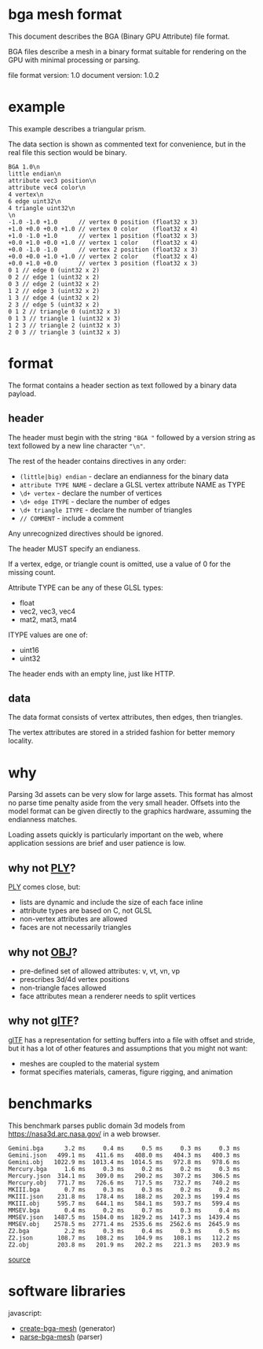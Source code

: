 # bga mesh format

This document describes the BGA (Binary GPU Attribute) file format.

BGA files describe a mesh in a binary format suitable for rendering on the GPU
with minimal processing or parsing.

file format version: 1.0
document version: 1.0.2

# example

This example describes a triangular prism.

The data section is shown as commented text for convenience, but in the real
file this section would be binary.

```
BGA 1.0\n
little endian\n
attribute vec3 position\n
attribute vec4 color\n
4 vertex\n
6 edge uint32\n
4 triangle uint32\n
\n
-1.0 -1.0 +1.0      // vertex 0 position (float32 x 3)
+1.0 +0.0 +0.0 +1.0 // vertex 0 color    (float32 x 4)
+1.0 -1.0 +1.0      // vertex 1 position (float32 x 3)
+0.0 +1.0 +0.0 +1.0 // vertex 1 color    (float32 x 4)
+0.0 -1.0 -1.0      // vertex 2 position (float32 x 3)
+0.0 +0.0 +1.0 +1.0 // vertex 2 color    (float32 x 4)
+0.0 +1.0 +0.0      // vertex 3 position (float32 x 3)
0 1 // edge 0 (uint32 x 2)
0 2 // edge 1 (uint32 x 2)
0 3 // edge 2 (uint32 x 2)
1 2 // edge 3 (uint32 x 2)
1 3 // edge 4 (uint32 x 2)
2 3 // edge 5 (uint32 x 2)
0 1 2 // triangle 0 (uint32 x 3)
0 1 3 // triangle 1 (uint32 x 3)
1 2 3 // triangle 2 (uint32 x 3)
2 0 3 // triangle 3 (uint32 x 3)
```

# format

The format contains a header section as text followed by a binary data payload.

## header

The header must begin with the string `"BGA "` followed by a version string as
text followed by a new line character `"\n"`.

The rest of the header contains directives in any order:

* `(little|big) endian` - declare an endianness for the binary data
* `attribute TYPE NAME` - declare a GLSL vertex attribute NAME as TYPE
* `\d+ vertex` - declare the number of vertices
* `\d+ edge ITYPE` - declare the number of edges
* `\d+ triangle ITYPE` - declare the number of triangles
* `// COMMENT` - include a comment

Any unrecognized directives should be ignored.

The header MUST specify an endianess.

If a vertex, edge, or triangle count is omitted, use a value of 0 for the
missing count.

Attribute TYPE can be any of these GLSL types:

* float
* vec2, vec3, vec4
* mat2, mat3, mat4

ITYPE values are one of:

* uint16
* uint32

The header ends with an empty line, just like HTTP.

## data

The data format consists of vertex attributes, then edges, then triangles.

The vertex attributes are stored in a strided fashion for better memory
locality.

# why

Parsing 3d assets can be very slow for large assets. This format has almost no
parse time penalty aside from the very small header. Offsets into the model
format can be given directly to the graphics hardware, assuming the endianness
matches.

Loading assets quickly is particularly important on the web, where application
sessions are brief and user patience is low.

## why not [PLY][]?

[PLY][] comes close, but:

* lists are dynamic and include the size of each face inline
* attribute types are based on C, not GLSL
* non-vertex attributes are allowed
* faces are not necessarily triangles

[PLY]: http://paulbourke.net/dataformats/ply/

## why not [OBJ][]?

* pre-defined set of allowed attributes: v, vt, vn, vp
* prescribes 3d/4d vertex positions
* non-triangle faces allowed
* face attributes mean a renderer needs to split vertices

[OBJ]: https://en.wikipedia.org/wiki/Wavefront_.obj_file

## why not [glTF][]?

[glTF][] has a representation for setting buffers into a file with offset and
stride, but it has a lot of other features and assumptions that you might not
want:

* meshes are coupled to the material system
* format specifies materials, cameras, figure rigging, and animation

[glTF]: https://raw.githubusercontent.com/KhronosGroup/glTF/master/specification/2.0/figures/gltfOverview-2.0.0.png

# benchmarks

This benchmark parses public domain 3d models from https://nasa3d.arc.nasa.gov/
in a web browser.

```
Gemini.bga      3.2 ms     0.4 ms     0.5 ms     0.3 ms     0.3 ms
Gemini.json   499.1 ms   411.6 ms   408.0 ms   404.3 ms   400.3 ms
Gemini.obj   1022.9 ms  1013.4 ms  1014.5 ms   972.8 ms   978.6 ms
Mercury.bga     1.6 ms     0.3 ms     0.2 ms     0.2 ms     0.3 ms
Mercury.json  314.1 ms   309.0 ms   290.2 ms   307.2 ms   306.5 ms
Mercury.obj   771.7 ms   726.6 ms   717.5 ms   732.7 ms   740.2 ms
MKIII.bga       0.7 ms     0.3 ms     0.3 ms     0.2 ms     0.2 ms
MKIII.json    231.8 ms   178.4 ms   188.2 ms   202.3 ms   199.4 ms
MKIII.obj     595.7 ms   644.1 ms   584.1 ms   593.7 ms   599.4 ms
MMSEV.bga       0.4 ms     0.2 ms     0.7 ms     0.3 ms     0.4 ms
MMSEV.json   1487.5 ms  1584.0 ms  1829.2 ms  1417.3 ms  1439.4 ms
MMSEV.obj    2578.5 ms  2771.4 ms  2535.6 ms  2562.6 ms  2645.9 ms
Z2.bga          2.2 ms     0.3 ms     0.4 ms     0.3 ms     0.5 ms
Z2.json       108.7 ms   108.2 ms   104.9 ms   108.1 ms   112.2 ms
Z2.obj        203.8 ms   201.9 ms   202.2 ms   221.3 ms   203.9 ms
```

[source](https://git.scuttlebot.io/%25KiJRuIqofRa9G%2BT4empthx7Nue8TDolkfCzq9rHiIfc%3D.sha256/blob/ea5f47917b3d9cc4cf44689e5a7cc459356a0f25/bench/main.js)

# software libraries

javascript:

* [create-bga-mesh](https://git.scuttlebot.io/%25v9llERHzFn0rkZsXpssxo8FO2YxqSSdabrHTPxkPWm0=.sha256) (generator)
* [parse-bga-mesh](https://git.scuttlebot.io/%25KiJRuIqofRa9G+T4empthx7Nue8TDolkfCzq9rHiIfc=.sha256) (parser)

